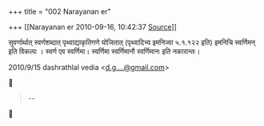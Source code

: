 +++
title = "002 Narayanan er"

+++
[[Narayanan er	2010-09-16, 10:42:37 [Source](https://groups.google.com/g/bvparishat/c/iFPS4dqrIGM)]]



सुवर्णार्थात् स्वर्णशब्दात् पृथ्वाद्याकृतिगणे योजितात् (पृथ्वादिभ्य इमनिज्वा ५.१.१२२ इति) इमनिचि स्वर्णिमन् इति विकल्पः । स्वर्ण एव स्वर्णिमा। स्वर्णिमा स्वर्णिमानौ स्वर्णिमानः इति नकारान्तः।  
  

2010/9/15 dashrathlal vedia \<[d.g....@gmail.com]()\>  



> --  



